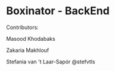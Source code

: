 # Boxinator - BackEnd


Contributors:

Masood Khodabaks

Zakaria Makhlouf

Stefania van 't Laar-Sapór @stefvtls
